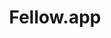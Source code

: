---
blog: https://fellow.app/blog
facebook: https://facebook.com/managerscopilot
instagram: https://instagram.com/fellow.app
linkedin: https://linkedin.com/company/appfellow
logohandle: fellowapp
sort: fellowapp
title: Fellow.app
twitter: https://x.com/fellowapp
website: https://fellow.app/
youtube: https://youtube.com/fellowapp
---